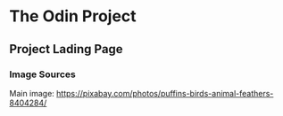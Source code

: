 # The Odin Project

## Project Lading Page


### Image Sources
Main image: https://pixabay.com/photos/puffins-birds-animal-feathers-8404284/